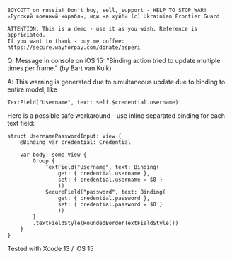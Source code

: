 ```
BOYCOTT on russia! Don't buy, sell, support - HELP TO STOP WAR!
«Русский военный корабль, иди на хуй!» (c) Ukrainian Frontier Guard

ATTENTION: This is a demo - use it as you wish. Reference is appriciated.
If you want to thank - buy me coffee: https://secure.wayforpay.com/donate/asperi
```

Q: Message in console on iOS 15: "Binding<String> action tried to update multiple times per frame." (by Bart van Kuik)
  
A: This warning is generated due to simultaneous update due to binding to entire model, like
  
    TextField("Username", text: self.$credential.username)
  
  Here is a possible safe workaround - use inline separated binding for each text field:

```
struct UsernamePasswordInput: View {
    @Binding var credential: Credential

    var body: some View {
        Group {
            TextField("Username", text: Binding(
            	get: { credential.username },
            	set: { credential.username = $0 }
				))
            SecureField("password", text: Binding(
            	get: { credential.password },
            	set: { credential.password = $0 }
				))
        }
        .textFieldStyle(RoundedBorderTextFieldStyle())
    }
}
```

Tested with Xcode 13 / iOS 15
